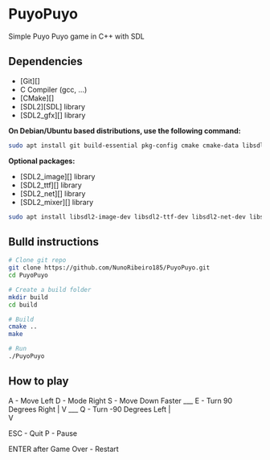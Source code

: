 # PuyoPuyo
Simple Puyo Puyo game in C++ with SDL

## Dependencies

- [Git][]
- C Compiler (gcc, ...)
- [CMake][]
- [SDL2][SDL] library
- [SDL2_gfx][] library

**On Debian/Ubuntu based distributions, use the following command:**

```sh
sudo apt install git build-essential pkg-config cmake cmake-data libsdl2-dev libsdl2-gfx-dev
```

**Optional packages:**

- [SDL2_image][] library
- [SDL2_ttf][] library
- [SDL2_net][] library
- [SDL2_mixer][] library

```sh
sudo apt install libsdl2-image-dev libsdl2-ttf-dev libsdl2-net-dev libsdl2-mixer-dev
```

## Bulld instructions

```sh
# Clone git repo
git clone https://github.com/NunoRibeiro185/PuyoPuyo.git
cd PuyoPuyo

# Create a build folder
mkdir build
cd build

# Build
cmake ..
make

# Run
./PuyoPuyo
```


## How to play

A - Move Left
D - Mode Right
S - Move Down Faster
                           ___
E - Turn 90 Degrees Right     |
                              V
                            ___
Q - Turn -90 Degrees Left  |  
                           V

ESC - Quit
P - Pause

ENTER after Game Over - Restart